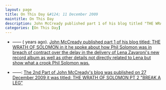 ```yaml
---
layout: page
title: On This Day &#124; 11 December 2009
maintitle: On This Day
description: John McCready published part 1 of his blog titled "THE WRATH OF SOLOMON" in it he spoke about how Phil Solomon was in breach of contract over the delay in the delivery of Lena Zavaroni's new record album as well as over details not directly related to Lena but show what a crook Phil Solomon was.
categories: [On This Day]
---
```


* —— (<span id="age1"></span> years ago). [John McCready published part 1 of his blog titled: THE WRATH OF SOLOMON in it he spoke about how Phil Solomon was in breach of contract over the delay in the delivery of Lena Zavaroni's new record album as well as other details not directly related to Lena but show what a crook Phil Solomon was.](http://musicandmediastories.blogspot.com/2009/12/wrath-of-solomon.html)

* ——: [The 2nd Part of John McCready's blog was published on 27 December 2009  it was titled: THE WRATH OF SOLOMON PT 2 "BREAK A LEG"](http://musicandmediastories.blogspot.com/2009/12/wrath-of-solomon-pt-2-break-leg.html)

<!-- Script for calculating number of years ago -->
<script>
var dob = '20091211';
var year = Number(dob.substr(0, 4));
var month = Number(dob.substr(4, 2)) - 1;
var day = Number(dob.substr(6, 2));
var today = new Date();
var age1 = today.getFullYear() - year;
if (today.getMonth() < month || (today.getMonth() == month && today.getDate() < day)) {
age1--;
}
document.getElementById("age1").innerHTML=age1;
</script>

